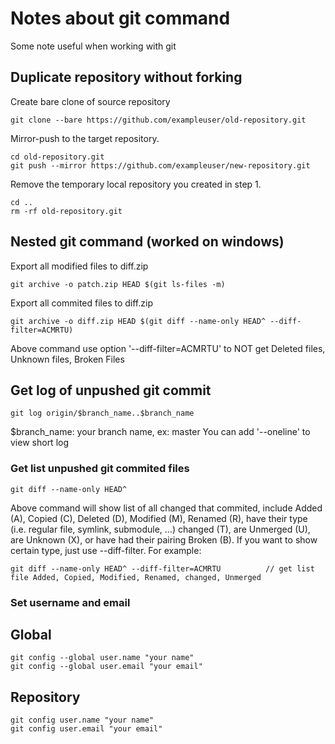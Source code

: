 # Notes about git command
Some note useful when working with git

## Duplicate repository without forking
Create bare clone of source repository
```
git clone --bare https://github.com/exampleuser/old-repository.git
```
Mirror-push to the target repository.
```
cd old-repository.git
git push --mirror https://github.com/exampleuser/new-repository.git
```
Remove the temporary local repository you created in step 1.
```
cd ..
rm -rf old-repository.git
```

## Nested git command (worked on windows)
Export all modified files to diff.zip
```
git archive -o patch.zip HEAD $(git ls-files -m)
```

Export all commited files to diff.zip
```
git archive -o diff.zip HEAD $(git diff --name-only HEAD^ --diff-filter=ACMRTU)
```
Above command use option '--diff-filter=ACMRTU' to NOT get Deleted files, Unknown files, Broken Files
## Get log of unpushed git commit
```
git log origin/$branch_name..$branch_name
```
$branch_name: your branch name, ex: master
You can add '--oneline' to view short log

### Get list unpushed git commited files
```
git diff --name-only HEAD^
```
Above command will show list of all changed that commited, include Added (A), Copied (C), Deleted (D), Modified (M), Renamed (R), have their type (i.e. regular file, symlink, submodule, …​) changed (T), are Unmerged (U), are Unknown (X), or have had their pairing Broken (B).
If you want to show certain type, just use --diff-filter. For example:
```
git diff --name-only HEAD^ --diff-filter=ACMRTU          // get list file Added, Copied, Modified, Renamed, changed, Unmerged
```

### Set username and email
## Global
```
git config --global user.name "your name"
git config --global user.email "your email"
```

## Repository
```
git config user.name "your name"
git config user.email "your email"
```

